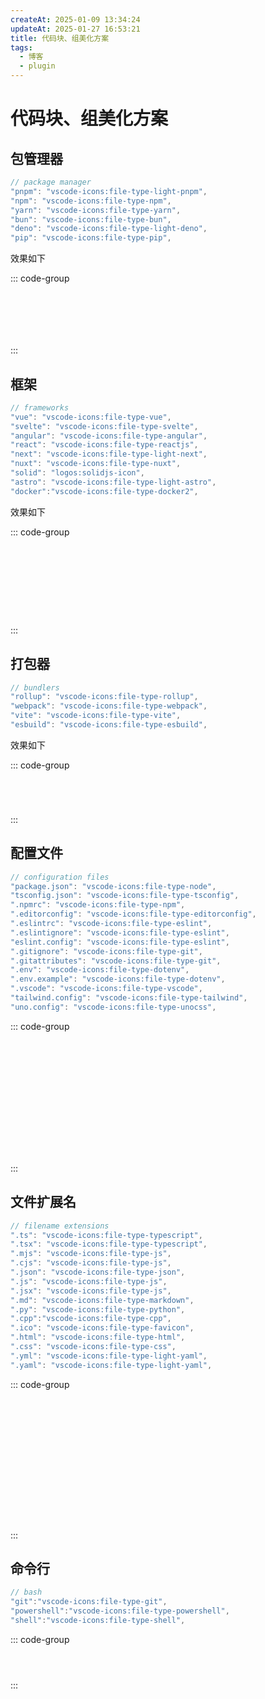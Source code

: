 ```yaml
---
createAt: 2025-01-09 13:34:24
updateAt: 2025-01-27 16:53:21
title: 代码块、组美化方案
tags:
  - 博客
  - plugin
---
```


# 代码块、组美化方案

## 包管理器

```js [index.js]
// package manager
"pnpm": "vscode-icons:file-type-light-pnpm",
"npm": "vscode-icons:file-type-npm",
"yarn": "vscode-icons:file-type-yarn",
"bun": "vscode-icons:file-type-bun",
"deno": "vscode-icons:file-type-light-deno",
"pip": "vscode-icons:file-type-pip",
```

效果如下

::: code-group

```sh [pnpm]
```

```sh [npm]
```

```sh [yarn]
```

```sh [bun]
```

```sh [deno]
```

```sh [pip]
```

:::

## 框架

```js [index.js]
// frameworks
"vue": "vscode-icons:file-type-vue",
"svelte": "vscode-icons:file-type-svelte",
"angular": "vscode-icons:file-type-angular",
"react": "vscode-icons:file-type-reactjs",
"next": "vscode-icons:file-type-light-next",
"nuxt": "vscode-icons:file-type-nuxt",
"solid": "logos:solidjs-icon",
"astro": "vscode-icons:file-type-light-astro",
"docker":"vscode-icons:file-type-docker2",
```

效果如下

::: code-group

``` [Vue]
```

``` [Svelte]
```

``` [angular]
```

``` [react]
```

``` [next]
```

``` [nuxt]
```

``` [solid]
```

``` [astro]
```

``` [docker]
```

:::

## 打包器

```js [index.js]
// bundlers
"rollup": "vscode-icons:file-type-rollup",
"webpack": "vscode-icons:file-type-webpack",
"vite": "vscode-icons:file-type-vite",
"esbuild": "vscode-icons:file-type-esbuild",
```

效果如下

::: code-group

``` [rollup]
```

``` [webpack]
```

``` [vite]
```

``` [esbuild]
```

:::

## 配置文件

```js [index.js]
// configuration files
"package.json": "vscode-icons:file-type-node",
"tsconfig.json": "vscode-icons:file-type-tsconfig",
".npmrc": "vscode-icons:file-type-npm",
".editorconfig": "vscode-icons:file-type-editorconfig",
".eslintrc": "vscode-icons:file-type-eslint",
".eslintignore": "vscode-icons:file-type-eslint",
"eslint.config": "vscode-icons:file-type-eslint",
".gitignore": "vscode-icons:file-type-git",
".gitattributes": "vscode-icons:file-type-git",
".env": "vscode-icons:file-type-dotenv",
".env.example": "vscode-icons:file-type-dotenv",
".vscode": "vscode-icons:file-type-vscode",
"tailwind.config": "vscode-icons:file-type-tailwind",
"uno.config": "vscode-icons:file-type-unocss",
```

::: code-group

``` [package.json]
```

``` [tsconfig.json]
```

``` [.npmrc]
```

``` [.editorconfig]
```

``` [.eslintrc]
```

``` [.eslintignore]
```

``` [eslint.config]
```

``` [.gitignore]
```

``` [.gitattributes]
```

``` [.env]
```

``` [.env.example]
```

``` [.vscode]
```

``` [tailwind.config]
```

``` [uno.config]
```

:::

## 文件扩展名

```js [index.js]
// filename extensions
".ts": "vscode-icons:file-type-typescript",
".tsx": "vscode-icons:file-type-typescript",
".mjs": "vscode-icons:file-type-js",
".cjs": "vscode-icons:file-type-js",
".json": "vscode-icons:file-type-json",
".js": "vscode-icons:file-type-js",
".jsx": "vscode-icons:file-type-js",
".md": "vscode-icons:file-type-markdown",
".py": "vscode-icons:file-type-python",
".cpp":"vscode-icons:file-type-cpp",
".ico": "vscode-icons:file-type-favicon",
".html": "vscode-icons:file-type-html",
".css": "vscode-icons:file-type-css",
".yml": "vscode-icons:file-type-light-yaml",
".yaml": "vscode-icons:file-type-light-yaml",
```

::: code-group

``` [.ts]
```

``` [.tsx]
```

``` [.mjs]
```

``` [.cjs]
```

``` [.json]
```

``` [.js]
```

``` [.jsx]
```

``` [.md]
```

``` [.py]
```

``` [.cpp]
```

``` [.ico]
```

``` [.html]
```

``` [.css]
```

``` [.yml]
```

``` [.yaml]
```

:::

## 命令行

```js [index.js]
// bash
"git":"vscode-icons:file-type-git",
"powershell":"vscode-icons:file-type-powershell",
"shell":"vscode-icons:file-type-shell",
```

::: code-group

``` [git]
```

``` [powershell]
```

``` [shell]
```

:::